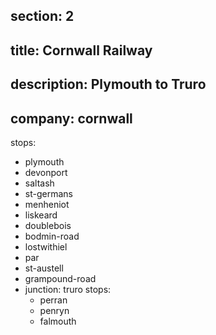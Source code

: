 section: 2
----
title: Cornwall Railway
----
description: Plymouth to Truro
----
company: cornwall
----
stops:
- plymouth
- devonport
- saltash
- st-germans
- menheniot
- liskeard
- doublebois
- bodmin-road
- lostwithiel
- par
- st-austell
- grampound-road
- junction: truro
  stops:
    - perran
    - penryn
    - falmouth
